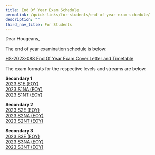```yaml
---
title: End Of Year Exam Schedule
permalink: /quick-links/for-students/end-of-year-exam-schedule/
description: ""
third_nav_title: For Students
---
```

Dear Hougeans,

The end of year examination schedule is below:

[HS-2023-088 End Of Year Exam Cover Letter and Timetable](/files/Timetables/hs-2023-088-end-of-year-exam-cover-letter-timetable.pdf)

The exam formats for the respective levels and streams are below:

**Secondary 1**  
[2023 S1E (EOY)](/files/Timetables/2023%20s1e%20(eoy).pdf)  
[2023 S1NA (EOY)](/files/Timetables/2023%20s1na%20(eoy).pdf)  
[2023 S1NT (EOY)](/files/Timetables/2023%20s1nt%20(eoy).pdf)    

**Secondary 2**  
[2023 S2E (EOY)](/files/Timetables/2023%20s2e%20(eoy).pdf)  
[2023 S2NA (EOY)](/files/Timetables/2023%20s2na%20(eoy).pdf)  
[2023 S2NT (EOY)](/files/Timetables/2023%20s2nt%20(eoy).pdf)  

**Secondary 3**  
[2023 S3E (EOY)](/files/Timetables/2023%20s3e%20(eoy).pdf)  
[2023 S3NA (EOY)](/files/Timetables/2023%20s3na%20(eoy).pdf)  
[2023 S3NT (EOY)](/files/Timetables/2023%20s3nt%20(eoy).pdf)
